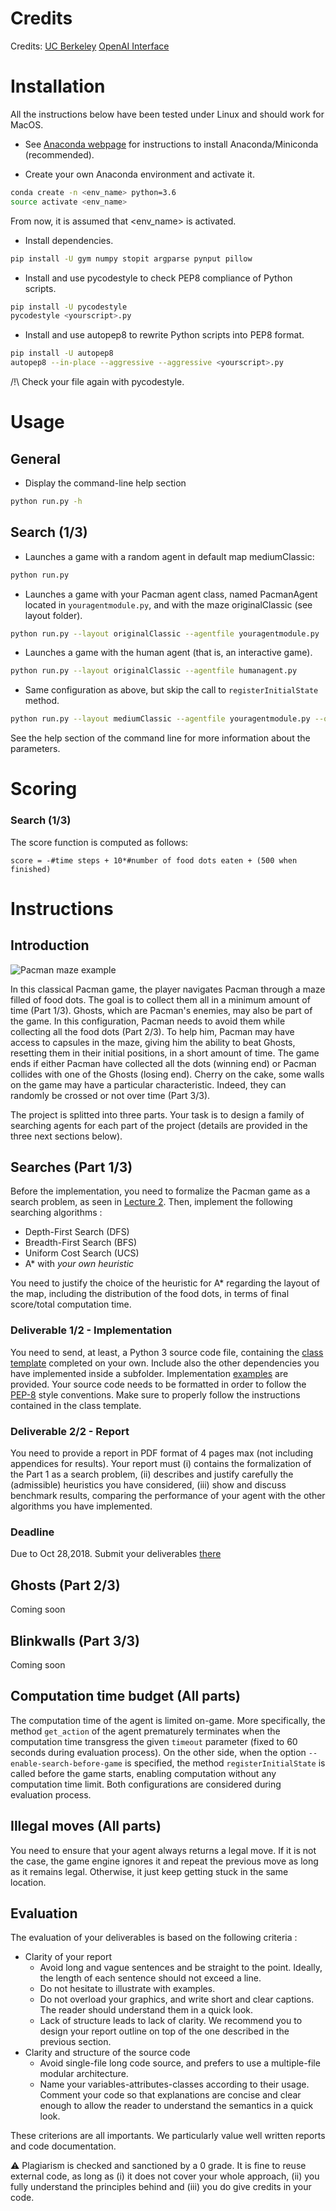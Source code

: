 # Credits

Credits: [UC Berkeley](http://ai.berkeley.edu/project_overview.html)
         [OpenAI Interface](https://github.com/sohamghosh121/PacmanGym)

# Installation


All the instructions below have been tested under Linux and should work for MacOS.

 - See [Anaconda webpage](https://conda.io/docs/user-guide/install/index.html) for instructions to install Anaconda/Miniconda (recommended).

 - Create your own Anaconda environment and activate it.
```bash
conda create -n <env_name> python=3.6
source activate <env_name>
```

From now, it is assumed that <env_name> is activated. 

 - Install dependencies.
```bash
pip install -U gym numpy stopit argparse pynput pillow
```

 - Install and use pycodestyle to check PEP8 compliance of Python scripts.
```bash
pip install -U pycodestyle
pycodestyle <yourscript>.py
```

 - Install and use autopep8 to rewrite Python scripts into PEP8 format.
```bash
pip install -U autopep8
autopep8 --in-place --aggressive --aggressive <yourscript>.py
```

/!\ Check your file again with pycodestyle.

# Usage

## General

 - Display the command-line help section
```bash
python run.py -h
```

## Search (1/3)

 - Launches a game with a random agent in default map mediumClassic:
```bash
python run.py
```

 - Launches a game with your Pacman agent class, named PacmanAgent located in `youragentmodule.py`, and with the maze originalClassic (see layout folder).
```bash
python run.py --layout originalClassic --agentfile youragentmodule.py
```
 - Launches a game with the human agent (that is, an interactive game).
```bash
python run.py --layout originalClassic --agentfile humanagent.py
```

- Same configuration as above, but skip the call to `registerInitialState` method.
```bash
python run.py --layout mediumClassic --agentfile youragentmodule.py --onlyonline
```


See the help section of the command line for more information about the parameters.

# Scoring

### Search (1/3)

The score function is computed as follows:

`score = -#time steps + 10*#number of food dots eaten + (500 when finished)`

# Instructions

## Introduction 

![Pacman maze example](https://github.com/glouppe/info8006-introduction-to-ai/blob/pacman_project/pacman/pacman_game.png "Pacman maze")

In this classical Pacman game, the player navigates Pacman through a maze filled of food dots. The goal is to collect them all in a minimum amount of time (Part 1/3). Ghosts, which are Pacman's enemies, may also be part of the game. In this configuration, Pacman needs to avoid them while collecting all the food dots (Part 2/3). To help him, Pacman may have access to capsules in the maze, giving him the ability to beat Ghosts, resetting them in their initial positions, in a short amount of time. The game ends if either Pacman have collected all the dots (winning end) or Pacman collides with one of the Ghosts (losing end). Cherry on the cake, some walls on the game may have a particular characteristic. Indeed, they can randomly be crossed or not over time (Part 3/3).

The project is splitted into three parts. Your task is to design a family of searching agents for each part of the project (details are provided in the three next sections below). 

## Searches (Part 1/3)

Before the implementation, you need to formalize the Pacman game as a search problem, as seen in [Lecture 2](https://glouppe.github.io/info8006-introduction-to-ai/?p=lecture2.md). Then, implement the following searching algorithms :

 - Depth-First Search (DFS)
 - Breadth-First Search (BFS)
 - Uniform Cost Search (UCS)
 - A* with *your own heuristic*

You need to justify the choice of the heuristic for A* regarding the layout of the map, including the distribution of the food dots, in terms of final score/total computation time.



### Deliverable 1/2 - Implementation

You need to send, at least, a Python 3 source code file, containing the [class template](https://github.com/glouppe/info8006-introduction-to-ai/tree/master/pacman/pacmanagent.py) completed on your own. Include also the other dependencies you have implemented inside a subfolder. Implementation [examples](https://github.com/glouppe/info8006-introduction-to-ai/tree/master/pacman/) are provided. Your source code needs to be formatted in order to follow the [PEP-8](https://www.python.org/dev/peps/pep-0008/) style conventions. Make sure to properly follow the instructions contained in the class template. 

### Deliverable 2/2 - Report

You need to provide a report in PDF format of 4 pages max (not including appendices for results). Your report must (i) contains the formalization of the Part 1 as a search problem, (ii) describes and justify carefully the (admissible) heuristics you have considered, (iii) show and discuss benchmark results, comparing the performance of your agent with the other algorithms you have implemented.

### Deadline

Due to Oct 28,2018. Submit your deliverables [there](https://submit.montefiore.ulg.ac.be/teacher/courseDetails/INFO8006/)

## Ghosts (Part 2/3)

Coming soon

## Blinkwalls (Part 3/3)

Coming soon

## Computation time budget (All parts)

The computation time of the agent is limited on-game. More specifically, the method ```get_action``` of the agent prematurely terminates when the computation time transgress the given `timeout` parameter (fixed to 60 seconds during evaluation process). On the other side, when the option ``` --enable-search-before-game ``` is specified, the method ``` registerInitialState ``` is called before the game starts, enabling computation without any computation time limit. Both configurations are considered during evaluation process.

## Illegal moves (All parts)

You need to ensure that your agent always returns a legal move. If it is not the case, the game engine ignores it and repeat the previous move as long as it remains legal. Otherwise, it just keep getting stuck in the same location.



## Evaluation

The evaluation of your deliverables is based on the following criteria :

- Clarity of your report
	* Avoid long and vague sentences and be straight to the point. Ideally, the length of each sentence should not exceed a line.
	* Do not hesitate to illustrate with examples.
	* Do not overload your graphics, and write short and clear captions. The reader should understand them in a quick look.
	* Lack of structure leads to lack of clarity. We recommend you to design your report outline on top of the one described in the previous section.
- Clarity and structure of the source code
	* Avoid single-file long code source, and prefers to use a multiple-file modular architecture. 
	* Name your variables-attributes-classes according to their usage. Comment your code so that explanations are concise and clear enough to allow the reader to understand the semantics in a quick look.

These criterions are all importants. We particularly value well written reports and code documentation. 

:warning: Plagiarism is checked and sanctioned by a 0 grade. It is fine to reuse external code, as long as (i) it does not cover your whole approach, (ii) you fully understand the principles behind and (iii) you do give credits in your code.
